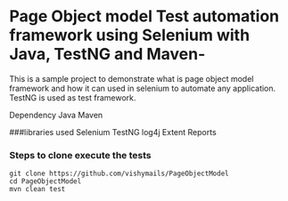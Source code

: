 # Page Object model Test automation framework using Selenium with Java, TestNG and Maven-
This is a sample project to demonstrate what is page object model framework and how it can used in selenium to automate any application.
TestNG is used as test framework.

Dependency
Java
Maven

###libraries used
Selenium
TestNG
log4j
Extent Reports

### Steps to clone execute the tests
```
git clone https://github.com/vishymails/PageObjectModel
cd PageObjectModel
mvn clean test
```
